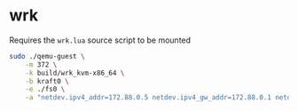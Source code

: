 # wrk

Requires the `wrk.lua` source script to be mounted
```bash
sudo ./qemu-guest \
    -m 372 \
    -k build/wrk_kvm-x86_64 \
    -b kraft0 \
    -e ./fs0 \
    -a "netdev.ipv4_addr=172.88.0.5 netdev.ipv4_gw_addr=172.88.0.1 netdev.ipv4_subnet_mask=255.255.0.0 vfs.rootdev=fs0 -- http://172.88.0.1:80"
```
